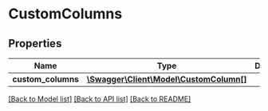 # CustomColumns

## Properties
Name | Type | Description | Notes
------------ | ------------- | ------------- | -------------
**custom_columns** | [**\Swagger\Client\Model\CustomColumn[]**](CustomColumn.md) |  | [optional] 

[[Back to Model list]](../README.md#documentation-for-models) [[Back to API list]](../README.md#documentation-for-api-endpoints) [[Back to README]](../README.md)


